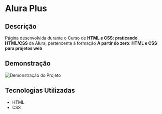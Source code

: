 # Alura Plus

## Descrição

Página desenvolvida durante o Curso de **HTML e CSS: praticando HTML/CSS** da Alura, pertencente à formação **A partir do zero: HTML e CSS para projetos web**

## Demonstração

![Demonstração do Projeto](https://github.com/FernandoFranco06/alura-plus/assets/100961549/579abca9-7d14-4111-a6d9-d83bbe4f27b8)

## Tecnologias Utilizadas

- HTML
- CSS
